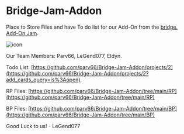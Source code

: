 # Bridge-Jam-Addon

Place to Store Files and have To do list for our Add-On from the [bridge. Add-On Jam](https://github.com/bridge-core/bridge-jam).

![icon](https://github.com/parv66/Bridge-Jam-Addon/tree/main/image.png)


Our Team Members: Parv66, LeGend077, Eldyn.

Todo List: [https://github.com/parv66/Bridge-Jam-Addon/projects/2](https://github.com/parv66/Bridge-Jam-Addon/projects/2?add_cards_query=is%3Aopen).

RP Files: [https://github.com/parv66/Bridge-Jam-Addon/tree/main/RP](https://github.com/parv66/Bridge-Jam-Addon/tree/main/RP)

BP Files: [https://github.com/parv66/Bridge-Jam-Addon/tree/main/BP](https://github.com/parv66/Bridge-Jam-Addon/tree/main/BP)

Good Luck to us! 
                    - LeGend077
